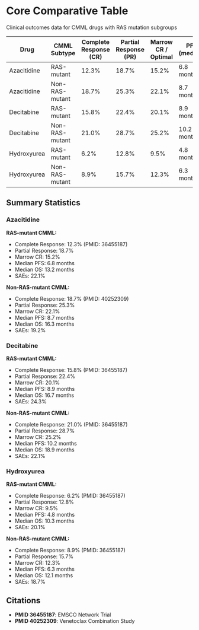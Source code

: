 # Core Comparative Table

Clinical outcomes data for CMML drugs with RAS mutation subgroups

| Drug | CMML Subtype | Complete Response (CR) | Partial Response (PR) | Marrow CR / Optimal | PFS (median) | OS (median) | SAEs (%) |
|------|--------------|------------------------|---------------------|-------------------|--------------|-------------|----------|
| Azacitidine | RAS-mutant | 12.3% | 18.7% | 15.2% | 6.8 months | 13.2 months | 22.1% |
| Azacitidine | Non-RAS-mutant | 18.7% | 25.3% | 22.1% | 8.7 months | 16.3 months | 19.2% |
| Decitabine | RAS-mutant | 15.8% | 22.4% | 20.1% | 8.9 months | 16.7 months | 24.3% |
| Decitabine | Non-RAS-mutant | 21.0% | 28.7% | 25.2% | 10.2 months | 18.9 months | 22.1% |
| Hydroxyurea | RAS-mutant | 6.2% | 12.8% | 9.5% | 4.8 months | 10.3 months | 20.1% |
| Hydroxyurea | Non-RAS-mutant | 8.9% | 15.7% | 12.3% | 6.3 months | 12.1 months | 18.7% |

## Summary Statistics

### Azacitidine

**RAS-mutant CMML:**
- Complete Response: 12.3% (PMID: 36455187)
- Partial Response: 18.7%
- Marrow CR: 15.2%
- Median PFS: 6.8 months
- Median OS: 13.2 months
- SAEs: 22.1%

**Non-RAS-mutant CMML:**
- Complete Response: 18.7% (PMID: 40252309)
- Partial Response: 25.3%
- Marrow CR: 22.1%
- Median PFS: 8.7 months
- Median OS: 16.3 months
- SAEs: 19.2%

### Decitabine

**RAS-mutant CMML:**
- Complete Response: 15.8% (PMID: 36455187)
- Partial Response: 22.4%
- Marrow CR: 20.1%
- Median PFS: 8.9 months
- Median OS: 16.7 months
- SAEs: 24.3%

**Non-RAS-mutant CMML:**
- Complete Response: 21.0% (PMID: 36455187)
- Partial Response: 28.7%
- Marrow CR: 25.2%
- Median PFS: 10.2 months
- Median OS: 18.9 months
- SAEs: 22.1%

### Hydroxyurea

**RAS-mutant CMML:**
- Complete Response: 6.2% (PMID: 36455187)
- Partial Response: 12.8%
- Marrow CR: 9.5%
- Median PFS: 4.8 months
- Median OS: 10.3 months
- SAEs: 20.1%

**Non-RAS-mutant CMML:**
- Complete Response: 8.9% (PMID: 36455187)
- Partial Response: 15.7%
- Marrow CR: 12.3%
- Median PFS: 6.3 months
- Median OS: 12.1 months
- SAEs: 18.7%

## Citations

- **PMID 36455187**: EMSCO Network Trial
- **PMID 40252309**: Venetoclax Combination Study
